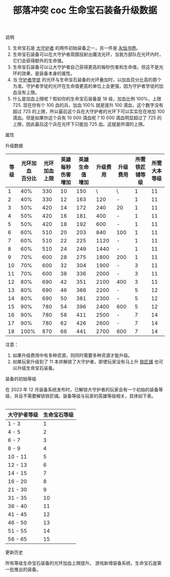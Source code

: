 ﻿---
title: "部落冲突 coc 生命宝石装备升级数据"
navTitle: "生命宝石"
shownTitle: "生命宝石"
description: "生命宝石是大守护者的两件初始装备之一。生命宝石装备可以在大守护者周围投射出魔法光环，当我方部队在光环内时，它们会获得额外的生命值。当守护者学徒的光环与生命宝石装备的光环叠加时，以加血百分比高的那个为准。"
module: upgrade-home
imgFolder: home_heroes/0781
wiki: https://clashofclans.fandom.com/wiki/Life_Gem
canonical: /upgrade/0781-Life-Gem
---

<UnitInfo :folder="$frontmatter.imgFolder" imgSrc="Life_Gem_info.png" :imgAlt="$frontmatter.navTitle" description="附近友军单位获得额外生命值。" />

<SmallTitle>说明</SmallTitle>

1. 生命宝石是 [大守护者](/upgrade/0202-Grand-Warden) 的两件初始装备之一，另一件是 [永恒书卷](/upgrade/0780-Eternal-Tome)。
2. 生命宝石装备可以在大守护者周围投射出魔法光环，当我方部队在光环内时，它们会获得额外的生命值。
3. 生命宝石装备可以让大守护者自己获得更高的每秒伤害和生命值，但这不是光环的效果，是装备本身的属性。
4. 当 [守护者学徒](/upgrade/0089-Apprentice-Warden) 的光环与生命宝石装备的光环叠加时，以加血百分比高的那个为准。守护者学徒的光环在生命值更高的单位上会更强，因为守护者学徒的加血没有上限。
5. 什么是加血上限呢？假如你的生命宝石装备是 18 级，加血比例 100%，上限 725. 现在你有个 100 血的兵，加血 100% 就是提升 100 滴血，这个数字没有超过 725 的上限，所以最后这个兵在大守护者的光环下可以实实在在地加 100 滴血。但是如果你这个兵有 10 000 滴血呢？10 000 滴血明显超过了 725 的上限，因此最后这个兵在光环下只能加 725 血。这就是所谓的上限。

<SmallTitle>属性</SmallTitle>

<UnitProperties>
    <UnitProperty pKey="技能类型" pValue="被动技能" />
    <UnitProperty pKey="装备稀有度" pValue="普通" />
    <UnitProperty pKey="解锁要求" pValue="有咏王即可" />
</UnitProperties>

<SmallTitle>升级数据</SmallTitle>

<script setup>
const tableExtraInfo = [
    {
        "column": 5,
        "type": "cost",
        "icon": "Shiny_Ore",
        "noGoldPass": true
    },
    {
        "column": 6,
        "type": "cost",
        "icon": "Glowy_Ore",
        "noGoldPass": true
    }
];
</script>

<UnitTable :tableExtraInfo="tableExtraInfo">

| 等级 |光环加血<br>百分比|光环加血<br>上限|英雄每秒<br>伤害增加|英雄生命值<br>增加|升级费用|升级费用|所需<br>铁匠铺等级|所需<br>大本等级|
| ---- |       ---      |      ---      |        ---        |       ---      |   ---  |  ---  |       ---       |       ---     |
|   1  |       40%      |      330      |         10        |       150      |    \   |   \   |        1        |       11      |
|   2  |       40%      |      330      |         12        |       163      |   120  |   -   |        1        |       11      |
|   3  |       50%      |      420      |         14        |       172      |   240  |   20  |        1        |       11      |
|   4  |       50%      |      420      |         16        |       181      |   400  |   -   |        1        |       11      |
|   5  |       50%      |      420      |         18        |       192      |   600  |   -   |        1        |       11      |
|   6  |       60%      |      510      |         20        |       203      |   840  |  100  |        1        |       11      |
|   7  |       60%      |      510      |         22        |       225      |  1120  |   -   |        1        |       11      |
|   8  |       60%      |      510      |         24        |       249      |  1440  |   -   |        1        |       11      |
|   9  |       70%      |      600      |         28        |       275      |  1800  |  200  |        1        |       11      |
|  10  |       70%      |      600      |         32        |       304      |  1900  |   -   |        3        |       11      |
|  11  |       70%      |      600      |         38        |       336      |  2000  |   -   |        3        |       11      |
|  12  |       80%      |      690      |         42        |       351      |  2100  |  400  |        3        |       11      |
|  13  |       80%      |      690      |         46        |       366      |  2200  |   -   |        5        |       12      |
|  14  |       80%      |      690      |         50        |       381      |  2300  |   -   |        5        |       12      |
|  15  |       90%      |      780      |         54        |       396      |  2400  |  600  |        5        |       12      |
|  16  |       90%      |      780      |         58        |       411      |  2500  |   -   |        7        |       14      |
|  17  |       90%      |      780      |         62        |       426      |  2600  |   -   |        7        |       14      |
|  18  |      100%      |      870      |         66        |       441      |  2700  |  600  |        7        |       14      |
</UnitTable>

注意：

1. 如果升级费用中有多种资源，则同时需要多种资源才能升级。<br>
2. 如果玩家升级到了 11 本并解锁了大守护者，即使玩家没有马上升 [铁匠铺](/upgrade/0488-Blacksmith) 也可以升级生命宝石装备。

<SmallTitle>装备的初始等级</SmallTitle>

在 2023 年 12 月装备系统发布时，已解锁大守护者的玩家会有一个初始的装备等级，并且不需要解锁铁匠铺。装备等级与玩家的英雄等级相关，具体如下表。

<Table maxWidth="25rem">

| 大守护者等级 | 生命宝石等级 |
|     ---     |     ---     |
|    1 - 3    |      1      |
|    4 - 5    |      2      |
|    6 - 7    |      3      |
|    8 - 9    |      4      |
|   10 - 11   |      5      |
|   12 - 13   |      6      |
|   14 - 15   |      7      |
|   16 - 20   |      8      |
|   21 - 30   |      9      |
|   31 - 35   |     10      |
|   36 - 40   |     11      |
|   41 - 45   |     12      |
|   46 - 50   |     13      |
|   51 - 55   |     14      |
|   56 - 65   |     15      |
</Table>

<SmallTitle>更新历史</SmallTitle>

<Timeline>
    <TimelineItem date="2024/09/09">
        <TimelineRow>所有等级生命宝石装备的光环加血上限提升。</TimelineRow>
    </TimelineItem>
    <TimelineItem date="2023/12/12">
        <TimelineRow>游戏新增装备系统，生命宝石是第一批推出的装备。</TimelineRow>
    </TimelineItem>
    <TimelineItem :historyBottom="true" />
</Timeline>
